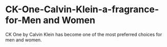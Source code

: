 # CK-One-Calvin-Klein-a-fragrance-for-Men and Women
CK One by Calvin Klein has become one of the most preferred choices for men and women.
